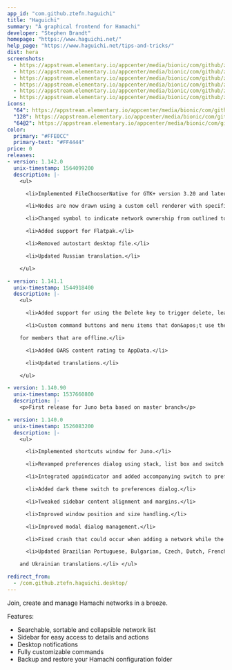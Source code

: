 ```yaml
---
app_id: "com.github.ztefn.haguichi"
title: "Haguichi"
summary: "A graphical frontend for Hamachi"
developer: "Stephen Brandt"
homepage: "https://www.haguichi.net/"
help_page: "https://www.haguichi.net/tips-and-tricks/"
dist: hera
screenshots:
  - https://appstream.elementary.io/appcenter/media/bionic/com/github/ztefn.haguichi/25D5828C09ECDAB7B9C7B7DE1F81BB4B/screenshots/image-1_orig.png
  - https://appstream.elementary.io/appcenter/media/bionic/com/github/ztefn.haguichi/25D5828C09ECDAB7B9C7B7DE1F81BB4B/screenshots/image-2_orig.png
  - https://appstream.elementary.io/appcenter/media/bionic/com/github/ztefn.haguichi/25D5828C09ECDAB7B9C7B7DE1F81BB4B/screenshots/image-3_orig.png
  - https://appstream.elementary.io/appcenter/media/bionic/com/github/ztefn.haguichi/25D5828C09ECDAB7B9C7B7DE1F81BB4B/screenshots/image-4_orig.png
  - https://appstream.elementary.io/appcenter/media/bionic/com/github/ztefn.haguichi/25D5828C09ECDAB7B9C7B7DE1F81BB4B/screenshots/image-5_orig.png
  - https://appstream.elementary.io/appcenter/media/bionic/com/github/ztefn.haguichi/25D5828C09ECDAB7B9C7B7DE1F81BB4B/screenshots/image-6_orig.png
icons:
  "64": https://appstream.elementary.io/appcenter/media/bionic/com/github/ztefn.haguichi/25D5828C09ECDAB7B9C7B7DE1F81BB4B/icons/64x64/com.github.ztefn.haguichi_com.github.ztefn.haguichi.png
  "128": https://appstream.elementary.io/appcenter/media/bionic/com/github/ztefn.haguichi/25D5828C09ECDAB7B9C7B7DE1F81BB4B/icons/128x128/com.github.ztefn.haguichi_com.github.ztefn.haguichi.png
  "64@2": https://appstream.elementary.io/appcenter/media/bionic/com/github/ztefn.haguichi/25D5828C09ECDAB7B9C7B7DE1F81BB4B/icons/64x64@2/com.github.ztefn.haguichi_com.github.ztefn.haguichi.png
color:
  primary: "#FFE0CC"
  primary-text: "#FF4444"
price: 0
releases:
- version: 1.142.0
  unix-timestamp: 1564099200
  description: |-
    <ul>

      <li>Implemented FileChooserNative for GTK+ version 3.20 and later.</li>

      <li>Nodes are now drawn using a custom cell renderer with specific style context instead of separate icon resources.</li>

      <li>Changed symbol to indicate network ownership from outlined to filled star.</li>

      <li>Added support for Flatpak.</li>

      <li>Removed autostart desktop file.</li>

      <li>Updated Russian translation.</li>

    </ul>

- version: 1.141.1
  unix-timestamp: 1544918400
  description: |-
    <ul>

      <li>Added support for using the Delete key to trigger delete, leave and evict actions.</li>

      <li>Custom command buttons and menu items that don&apos;t use the %A address variable are not shown greyed out anymore

    for members that are offline.</li>

      <li>Added OARS content rating to AppData.</li>

      <li>Updated translations.</li>

    </ul>

- version: 1.140.90
  unix-timestamp: 1537660800
  description: |-
    <p>First release for Juno beta based on master branch</p>

- version: 1.140.0
  unix-timestamp: 1526083200
  description: |-
    <ul>

      <li>Implemented shortcuts window for Juno.</li>

      <li>Revamped preferences dialog using stack, list box and switch widgets.</li>

      <li>Integrated appindicator and added accompanying switch to preferences dialog.</li>

      <li>Added dark theme switch to preferences dialog.</li>

      <li>Tweaked sidebar content alignment and margins.</li>

      <li>Improved window position and size handling.</li>

      <li>Improved modal dialog management.</li>

      <li>Fixed crash that could occur when adding a network while the network list was being filtered.</li>

      <li>Updated Brazilian Portuguese, Bulgarian, Czech, Dutch, French, Italian, Polish, Slovak, Spanish, Swedish, Turkish

    and Ukrainian translations.</li> </ul>

redirect_from:
  - /com.github.ztefn.haguichi.desktop/
---
```

<p>Join, create and manage Hamachi networks in a breeze.</p>
<p>Features:</p>
<ul>
  <li>Searchable, sortable and collapsible network list</li>
  <li>Sidebar for easy access to details and actions</li>
  <li>Desktop notifications</li>
  <li>Fully customizable commands</li>
  <li>Backup and restore your Hamachi configuration folder</li>
</ul>
